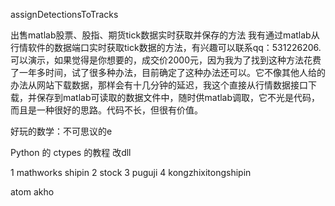assignDetectionsToTracks

出售matlab股票、股指、期货tick数据实时获取并保存的方法 
我有通过matlab从行情软件的数据端口实时获取tick数据的方法，有兴趣可以联系qq：531226206.可以演示，如果觉得是你想要的，成交价2000元，因为我为了找到这种方法花费了一年多时间，试了很多种办法，目前确定了这种办法还可以。它不像其他人给的办法从网站下载数据，那样会有十几分钟的延迟，我这个直接从行情数据接口下载，并保存到matlab可读取的数据文件中，随时供matlab调取，它不光是代码，而且是一种很好的思路。代码不长，但很有价值。


好玩的数学：不可思议的e


Python 的 ctypes 的教程
改dll


1 mathworks shipin
2 stock 
3 puguji
4 kongzhixitongshipin


atom 
akho
